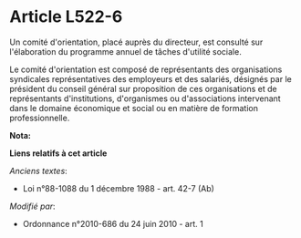 # Article L522-6

Un comité d'orientation, placé auprès du directeur, est consulté sur l'élaboration       du programme annuel de tâches
d'utilité sociale. 

Le comité d'orientation est composé de représentants des organisations syndicales représentatives des employeurs et des
salariés, désignés par le président du conseil général sur proposition de ces organisations et de représentants
d'institutions, d'organismes ou d'associations intervenant dans le domaine économique et social ou en matière de formation
professionnelle.

**Nota:**



**Liens relatifs à cet article**

_Anciens textes_:

  - Loi n°88-1088 du 1 décembre 1988 - art. 42-7 (Ab)

_Modifié par_:

  - Ordonnance n°2010-686 du 24 juin 2010 - art. 1
